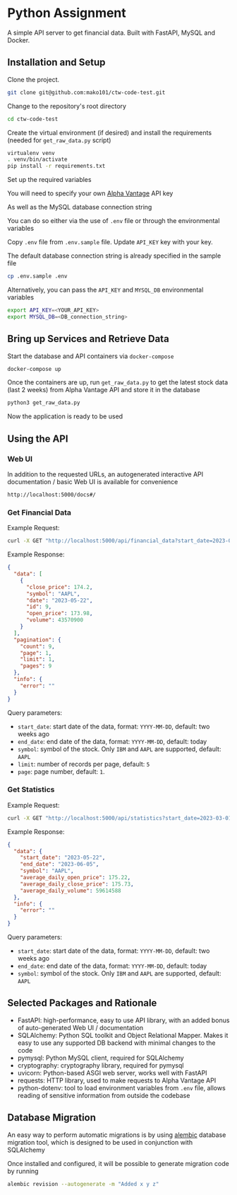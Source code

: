# Python Assignment

A simple API server to get financial data. Built with FastAPI, MySQL and Docker.


## Installation and Setup

Clone the project.

```bash
git clone git@github.com:mako101/ctw-code-test.git
```

Change to the repository's root directory
```bash
cd ctw-code-test
```

Create the virtual environment (if desired) and install the requirements (needed for `get_raw_data.py` script)

```bash
virtualenv venv
. venv/bin/activate
pip install -r requirements.txt
```

Set up the required variables 

You will need to specify your own [Alpha Vantage](https://www.alphavantage.co/) API key

As well as the MySQL database connection string

You can do so either via the use of `.env` file or through the environmental variables

Copy `.env` file from `.env.sample` file. Update `API_KEY` key with your key.

The default database connection string is already specified in the sample file

```bash
cp .env.sample .env
```

Alternatively, you can pass  the `API_KEY` and `MYSQL_DB` environmental variables

```bash
export API_KEY=<YOUR_API_KEY>
export MYSQL_DB=<DB_connection_string>
```


## Bring up Services and Retrieve Data

Start the database and API containers via `docker-compose`

```bash
docker-compose up
```
Once the containers are up, run `get_raw_data.py` to get the latest stock data (last 2 weeks) from Alpha Vantage API and store it in the database

```bash
python3 get_raw_data.py
```
Now the application is ready to be used


## Using the API


### Web UI

In addition to the requested URLs, an autogenerated interactive API documentation / basic Web UI is available for convenience 

```
http://localhost:5000/docs#/
```


### Get Financial Data

Example Request:
```bash
curl -X GET "http://localhost:5000/api/financial_data?start_date=2023-03-01&end_date=2023-03-04&symbol=IBM&limit=2&page=2"
```

Example Response:
```json
{
  "data": [
    {
      "close_price": 174.2,
      "symbol": "AAPL",
      "date": "2023-05-22",
      "id": 9,
      "open_price": 173.98,
      "volume": 43570900
    }
  ],
  "pagination": {
    "count": 9,
    "page": 1,
    "limit": 1,
    "pages": 9
  },
  "info": {
    "error": ""
  }
}
```
Query parameters:
- `start_date`: start date of the data, format: `YYYY-MM-DD`, default: two weeks ago
- `end_date`: end date of the data, format: `YYYY-MM-DD`, default: today
- `symbol`: symbol of the stock. Only `IBM` and `AAPL` are supported, default: `AAPL`
- `limit`: number of records per page, default: `5`
- `page`:  page number, default: `1`.


### Get Statistics
Example Request:
```bash
curl -X GET "http://localhost:5000/api/statistics?start_date=2023-03-01&end_date=2023-03-04&symbol=IBM"
```

Example Response:
```json
{
  "data": {
    "start_date": "2023-05-22",
    "end_date": "2023-06-05",
    "symbol": "AAPL",
    "average_daily_open_price": 175.22,
    "average_daily_close_price": 175.73,
    "average_daily_volume": 59614588
  },
  "info": {
    "error": ""
  }
}
```
Query parameters:
- `start_date`: start date of the data, format: `YYYY-MM-DD`, default: two weeks ago
- `end_date`: end date of the data, format: `YYYY-MM-DD`, default: today
- `symbol`: symbol of the stock. Only `IBM` and `AAPL` are supported, default: `AAPL`


## Selected Packages and Rationale
- FastAPI: high-performance, easy to use API library, with an added bonus of auto-generated Web UI / documentation
- SQLAlchemy: Python SQL toolkit and Object Relational Mapper. Makes it easy to use any supported DB backend with minimal changes to the code
- pymysql: Python MySQL client, required for SQLAlchemy
- cryptography: cryptography library, required for pymysql
- uvicorn: Python-based ASGI web server, works well with FastAPI
- requests: HTTP library, used to make requests to Alpha Vantage API
- python-dotenv: tool to load environment variables from `.env` file, allows reading of sensitive information from outside the codebase

## Database Migration

An easy way to perform automatic migrations is by using [alembic](https://alembic.sqlalchemy.org/en/latest/index.html) database migration tool, which is designed to be used in conjunction with SQLAlchemy

Once installed and configured, it will be possible to generate migration code by running

```bash
alembic revision --autogenerate -m "Added x y z"
```


